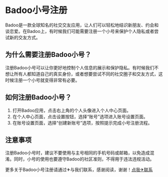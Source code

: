 # Badoo小号注册

Badoo是一款全球知名的社交交友应用，让人们可以轻松地结识新朋友、约会和谈恋爱。在Badoo上，有时候我们可能需要注册一个小号来保护个人隐私或者尝试新的交友方式。

## 为什么需要注册Badoo小号？

注册Badoo小号可以让你更好地控制个人信息的展示和保护隐私。有时候我们不想让所有人都知道自己的真实身份，或者想要尝试不同的社交圈子和交友方式，这时候注册一个小号就变得非常有必要。

## 如何注册Badoo小号？

1. 打开Badoo应用，点击右上角的个人头像进入个人中心页面。
2. 在个人中心页面，点击设置按钮，选择“账号”选项进入账号设置页面。
3. 在账号设置页面，选择“创建新账号”选项，按照提示完成小号注册流程。

## 注意事项

注册Badoo小号时，建议不要使用与主号相同的手机号码或邮箱，以免造成混淆。同时，小号的使用也要遵守Badoo的社区准则，不得用于违法违规活动。

更多关于Badoo小号注册请通过✈与我们联系，感谢阅读，谢谢！[点我✈联系](https://sms.k02.cc)